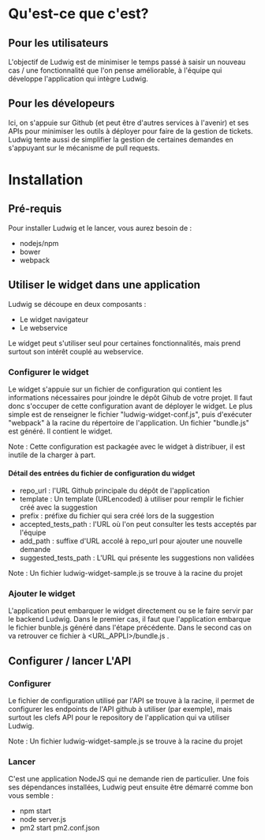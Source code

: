 # Qu'est-ce que c'est?

## Pour les utilisateurs
L'objectif de Ludwig est de minimiser le temps passé à saisir un nouveau cas / une fonctionnalité que l'on pense améliorable, à l'équipe qui développe l'application qui intègre Ludwig.

## Pour les dévelopeurs
Ici, on s'appuie sur Github (et peut être d'autres services à l'avenir) et ses APIs pour minimiser les outils à déployer pour faire de la gestion de tickets. Ludwig tente aussi de simplifier la gestion de certaines demandes en s'appuyant sur le mécanisme de pull requests.

# Installation

## Pré-requis

Pour installer Ludwig et le lancer, vous aurez besoin de : 

* nodejs/npm
* bower
* webpack

## Utiliser le widget dans une application

Ludwig se découpe en deux composants : 

* Le widget navigateur
* Le webservice

Le widget peut s'utiliser seul pour certaines fonctionnalités, mais prend surtout son intérêt couplé au webservice.

### Configurer le widget

Le widget s'appuie sur un fichier de configuration qui contient les informations nécessaires pour joindre le dépôt Gihub de votre projet. Il faut donc s'occuper de cette configuration avant de déployer le widget.
Le plus simple est de renseigner le fichier "ludwig-widget-conf.js", puis d'exécuter "webpack" à la racine du répertoire de l'application. Un fichier "bundle.js" est généré. Il contient le widget.

Note : Cette configuration est packagée avec le widget à distribuer, il est inutile de la charger à part.

#### Détail des entrées du fichier de configuration du widget

* repo_url : l'URL Github principale du dépôt de l'application
* template : Un template (URLencoded) à utiliser pour remplir le fichier créé avec la suggestion
* prefix : préfixe du fichier qui sera créé lors de la suggestion
* accepted_tests_path : l'URL où l'on peut consulter les tests acceptés par l'équipe
* add_path : suffixe d'URL accolé à repo_url pour ajouter une nouvelle demande
* suggested_tests_path : L'URL qui présente les suggestions non validées

Note : Un fichier ludwig-widget-sample.js se trouve à la racine du projet

### Ajouter le widget

L'application peut embarquer le widget directement ou se le faire servir par le backend Ludwig. Dans le premier cas, il faut que l'application embarque le fichier bunble.js généré dans l'étape précédente. Dans le second cas on va retrouver ce fichier à <URL_APPLI>/bundle.js .

## Configurer / lancer L'API

### Configurer

Le fichier de configuration utilisé par l'API se trouve à la racine, il permet de configurer les endpoints de l'API github à utiliser (par exemple), mais surtout les clefs API pour le repository de l'application qui va utiliser Ludwig.

Note : Un fichier ludwig-widget-sample.js se trouve à la racine du projet

### Lancer

C'est une application NodeJS qui ne demande rien de particulier. Une fois ses dépendances installées, Ludwig peut ensuite être démarré comme bon vous semble :

* npm start
* node server.js
* pm2 start pm2.conf.json
